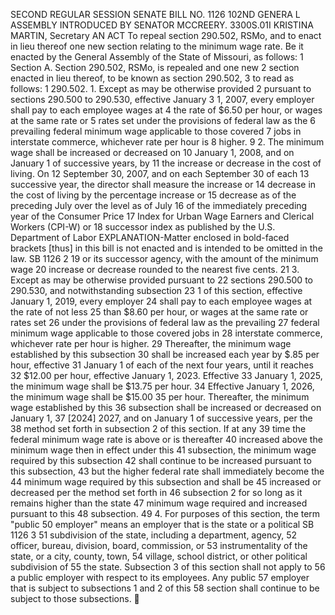 SECOND REGULAR SESSION
SENATE BILL NO. 1126
102ND GENERA L ASSEMBLY
INTRODUCED BY SENATOR MCCREERY.
3300S.01I KRISTINA MARTIN, Secretary
AN ACT
To repeal section 290.502, RSMo, and to enact in lieu thereof one new section relating to the
minimum wage rate.
Be it enacted by the General Assembly of the State of Missouri, as follows:
1 Section A. Section 290.502, RSMo, is repealed and one new
2 section enacted in lieu thereof, to be known as section 290.502,
3 to read as follows:
1 290.502. 1. Except as may be otherwise provided
2 pursuant to sections 290.500 to 290.530, effective January
3 1, 2007, every employer shall pay to each employee wages at
4 the rate of $6.50 per hour, or wages at the same rate or
5 rates set under the provisions of federal law as the
6 prevailing federal minimum wage applicable to those covered
7 jobs in interstate commerce, whichever rate per hour is
8 higher.
9 2. The minimum wage shall be increased or decreased on
10 January 1, 2008, and on January 1 of successive years, by
11 the increase or decrease in the cost of living. On
12 September 30, 2007, and on each September 30 of each
13 successive year, the director shall measure the increase or
14 decrease in the cost of living by the percentage increase or
15 decrease as of the preceding July over the level as of July
16 of the immediately preceding year of the Consumer Price
17 Index for Urban Wage Earners and Clerical Workers (CPI-W) or
18 successor index as published by the U.S. Department of Labor
EXPLANATION-Matter enclosed in bold-faced brackets [thus] in this bill is not enacted
and is intended to be omitted in the law.
SB 1126 2
19 or its successor agency, with the amount of the minimum wage
20 increase or decrease rounded to the nearest five cents.
21 3. Except as may be otherwise provided pursuant to
22 sections 290.500 to 290.530, and notwithstanding subsection
23 1 of this section, effective January 1, 2019, every employer
24 shall pay to each employee wages at the rate of not less
25 than $8.60 per hour, or wages at the same rate or rates set
26 under the provisions of federal law as the prevailing
27 federal minimum wage applicable to those covered jobs in
28 interstate commerce, whichever rate per hour is higher.
29 Thereafter, the minimum wage established by this subsection
30 shall be increased each year by $.85 per hour, effective
31 January 1 of each of the next four years, until it reaches
32 $12.00 per hour, effective January 1, 2023. Effective
33 January 1, 2025, the minimum wage shall be $13.75 per hour.
34 Effective January 1, 2026, the minimum wage shall be $15.00
35 per hour. Thereafter, the minimum wage established by this
36 subsection shall be increased or decreased on January 1,
37 [2024] 2027, and on January 1 of successive years, per the
38 method set forth in subsection 2 of this section. If at any
39 time the federal minimum wage rate is above or is thereafter
40 increased above the minimum wage then in effect under this
41 subsection, the minimum wage required by this subsection
42 shall continue to be increased pursuant to this subsection,
43 but the higher federal rate shall immediately become the
44 minimum wage required by this subsection and shall be
45 increased or decreased per the method set forth in
46 subsection 2 for so long as it remains higher than the state
47 minimum wage required and increased pursuant to this
48 subsection.
49 4. For purposes of this section, the term "public
50 employer" means an employer that is the state or a political
SB 1126 3
51 subdivision of the state, including a department, agency,
52 officer, bureau, division, board, commission, or
53 instrumentality of the state, or a city, county, town,
54 village, school district, or other political subdivision of
55 the state. Subsection 3 of this section shall not apply to
56 a public employer with respect to its employees. Any public
57 employer that is subject to subsections 1 and 2 of this
58 section shall continue to be subject to those subsections.
